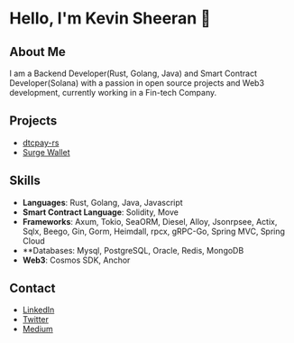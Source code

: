 # Hello, I'm Kevin Sheeran 👋

## About Me
I am a Backend Developer(Rust, Golang, Java) and Smart Contract Developer(Solana) with a passion in open source projects and Web3 development, currently working in a Fin-tech Company.


## Projects

- [dtcpay-rs](https://github.com/kevinsheeranxyj/dtcpay-rs)
- [Surge Wallet](https://safesurge.xyz)

## Skills
- **Languages**: Rust, Golang, Java, Javascript
- **Smart Contract Language**: Solidity, Move
- **Frameworks**: Axum, Tokio, SeaORM, Diesel, Alloy, Jsonrpsee, Actix, Sqlx, Beego, Gin, Gorm, Heimdall, rpcx, gRPC-Go, Spring MVC, Spring Cloud
- **Databases: Mysql, PostgreSQL, Oracle, Redis, MongoDB
- **Web3**: Cosmos SDK, Anchor

## Contact
- [LinkedIn](https://www.linkedin.com/in/kevin-sheeran-182b1a25b/)
- [Twitter](https://x.com/Kevinsheeranxyj)
- [Medium](https://medium.com/@kevinsheeranxyj)

